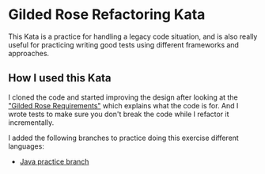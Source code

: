 # Gilded Rose Refactoring Kata

This Kata is a practice for handling a legacy code situation, and is also really useful for practicing writing good tests using different frameworks and approaches.

## How I used this Kata

I cloned the code and started improving the design after looking at the ["Gilded Rose Requirements"](https://github.com/emilybache/GildedRose-Refactoring-Kata/tree/master/GildedRoseRequirements.txt) which explains what the code is for. And I wrote tests to make sure you don't break the code while I refactor it incrementally.

I added the following branches to practice doing this exercise different languages:

- [Java practice branch](https://github.com/AhmedIbrahimAbdellatif/GildedRose-Refactoring-Kata/tree/Java)


